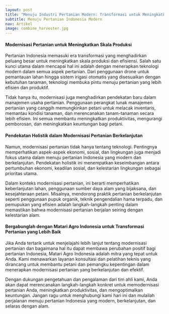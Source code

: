 ```yaml
---
layout: post
title: "Menuju Industri Pertanian Modern: Transformasi untuk Meningkatkan Produktivitas"
subtitle: Menuju Pertanian Indonesia Modern
nav: Artikel
image: combine_harvester.jpg
---
```



#### Modernisasi Pertanian untuk Meningkatkan Skala Produksi

Pertanian Indonesia memasuki era transformasi yang menghadirkan peluang besar untuk meningkatkan skala produksi dan efisiensi. Salah satu kunci utama dalam mencapai hal ini adalah dengan menerapkan teknologi modern dalam semua aspek pertanian. Dari penggunaan drone untuk pemantauan lahan hingga sistem irigasi otomatis yang disesuaikan dengan kebutuhan tanaman, teknologi membuka pintu menuju pertanian yang lebih efisien dan produktif.

Tidak hanya itu, modernisasi juga menghadirkan pendekatan baru dalam manajemen usaha pertanian. Penggunaan perangkat lunak manajemen pertanian yang canggih memungkinkan petani untuk melacak inventaris, memantau kondisi tanaman, dan merencanakan tanam-tanaman secara lebih efisien. Ini semua membantu meningkatkan produktivitas, mengurangi pemborosan, dan meningkatkan keuntungan bagi petani.

#### Pendekatan Holistik dalam Modernisasi Pertanian Berkelanjutan

Namun, modernisasi pertanian tidak hanya tentang teknologi. Pentingnya memperhatikan aspek-aspek ekonomi, sosial, dan lingkungan juga menjadi fokus utama dalam menuju pertanian Indonesia yang modern dan berkelanjutan. Pendekatan holistik ini menempatkan keseimbangan antara pertumbuhan ekonomi, keadilan sosial, dan kelestarian lingkungan sebagai prioritas utama.

Dalam konteks modernisasi pertanian, ini berarti memperhatikan keberlanjutan lahan, penggunaan sumber daya alam yang bijaksana, dan kesejahteraan petani. Misalnya, mendorong praktik pertanian berkelanjutan seperti penggunaan pupuk organik, teknik pengendalian hama terpadu, dan pemupukan yang efisien adalah langkah-langkah penting dalam memastikan bahwa modernisasi pertanian berjalan seiring dengan kelestarian alam.

#### Bergabunglah dengan Matari Agro Indonesia untuk Transformasi Pertanian yang Lebih Baik

Jika Anda tertarik untuk menjelajahi lebih lanjut tentang modernisasi pertanian dan bagaimana hal itu dapat membawa perubahan positif bagi pertanian Indonesia, Matari Agro Indonesia adalah mitra yang tepat untuk Anda. Kami menawarkan layanan konsultasi dan pelatihan teknis yang dirancang untuk membantu petani dan pemangku kepentingan dalam menerapkan modernisasi pertanian yang berkelanjutan dan efektif.

Dengan dukungan pengetahuan dan pengalaman dari tim ahli kami, Anda akan dapat merencanakan langkah-langkah konkret untuk memodernisasi pertanian Anda, meningkatkan produktivitas, dan mengoptimalkan keuntungan. Jangan ragu untuk menghubungi kami hari ini dan mulailah perjalanan menuju pertanian Indonesia yang modern, berkelanjutan, dan selaras dengan alam.

